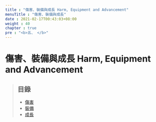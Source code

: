 ```yaml
---
title : "傷害、裝備與成長 Harm, Equipment and Advancement"
menuTitle : "傷害、裝備與成長"
date : 2021-02-17T00:43:03+08:00
weight : 40
chapter : true
pre : "<b>五、 </b>"
---
```


# 傷害、裝備與成長 Harm, Equipment and Advancement

> ## 目錄
> + [傷害](./harm-tracks/)
> + [裝備](./equipment-and-treasure/)
> + [成長](./advancement/)
